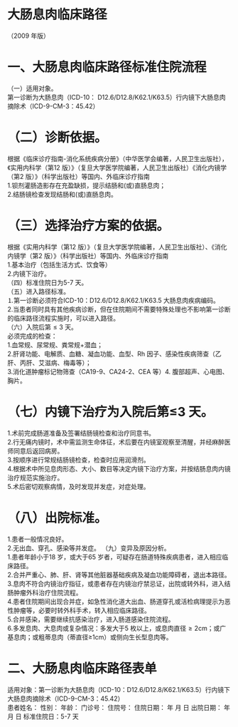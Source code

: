 # 大肠息肉临床路径  
（2009 年版）  
# 一、大肠息肉临床路径标准住院流程  
（一）适用对象。  
第一诊断为大肠息肉（ICD-10： D12.6/D12.8/K62.1/K63.5）行内镜下大肠息肉摘除术（ICD-9-CM-3：45.42）  
# （二）诊断依据。  
根据《临床诊疗指南-消化系统疾病分册》（中华医学会编著，人民卫生出版社），《实用内科学（第12 版）》（复旦大学医学院编著，人民卫生出版社）《消化内镜学（第2 版）》（科学出版社）等国内、外临床诊疗指南  
1.钡剂灌肠造影存在充盈缺损，提示结肠和(或)直肠息肉；  
2.结肠镜检查发现结肠和(或)直肠息肉。  
# （三）选择治疗方案的依据。  
根据《实用内科学（第12 版）》（复旦大学医学院编著，人民卫生出版社）、《消化内镜学（第2 版）》（科学出版社）等国内、外临床诊疗指南  
1.基本治疗（包括生活方式、饮食等）  
2.内镜下治疗。  
（四）标准住院日为5-7 天。  
（五）进入路径标准。  
⒈第一诊断必须符合ICD-10：D12.6/D12.8/K62.1/K63.5 大肠息肉疾病编码。  
2.当患者同时具有其他疾病诊断，但在住院期间不需要特殊处理也不影响第一诊断的临床路径流程实施时，可以进入路径。  
（六）入院后第${\leqslant}3$ 天。  
必须完成的检查：  
1.血常规、尿常规、粪常规$+$潜血；  
2.肝肾功能、电解质、血糖、凝血功能、血型、Rh 因子、感染性疾病筛查（乙肝、丙肝、艾滋病、梅毒等）；  
3.消化道肿瘤标记物筛查（CA19-9、CA24-2、CEA 等）4. 腹部超声、心电图、胸片。  
# （七）内镜下治疗为入院后第≤3 天。  
1.术前完成肠道准备及签署结肠镜检查和治疗同意书。  
2.行无痛内镜时，术中需监测生命体征，术后要在内镜室观察至清醒，并经麻醉医师同意后返回病房。  
3.按顺序进行常规结肠镜检查，检查时应用润滑剂。  
4.根据术中所见息肉形态、大小、数目等决定内镜下治疗方案，并按结肠息肉内镜治疗规范实施治疗。  
5.术后密切观察病情，及时发现并发症，对症处理。  
# （八）出院标准。  
1.患者一般情况良好。  
2.无出血、穿孔、感染等并发症。 （九）变异及原因分析。  
1.患者年龄小于18 岁，或大于65 岁者，可疑存在肠道特殊疾病患者，进入相应临床路径。  
2.合并严重心、肺、肝、肾等其他脏器基础疾病及凝血功能障碍者，退出本路径。  
3.息肉不符合内镜治疗指征，或患者存在内镜治疗禁忌证，出院或转外科，进入结肠肿瘤外科治疗住院流程。  
4.患者住院期间出现合并症，如急性消化道大出血、肠道穿孔或活检病理提示为恶性肿瘤等，必要时转外科手术，转入相应临床路径。  
5.合并感染，需要继续抗感染治疗，进入肠道感染住院流程。  
6.多发息肉、大息肉或复杂情况：多发大于5 枚以上，或息肉直径${\geqslant}2\mathrm{cm}$；或广基息肉；或粗蒂息肉（蒂直径≥1cm）或侧向生长型息肉等。  
# 二、大肠息肉临床路径表单  
适用对象：第一诊断为大肠息肉（ICD-10：D12.6/D12.8/K62.1/K63.5）行内镜下大肠息肉摘除术（ICD-9-CM-3：45.42）  
患者姓名：           性别：    年龄：    门诊号：       住院号：        住院日期：   年  月  日   出院日期：    年  月  日    标准住院日：5-7 天  
